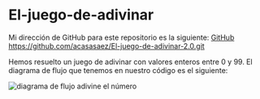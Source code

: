 # El-juego-de-adivinar

Mi dirección de GitHub para este repositorio es la siguiente: [GitHub](https://github.com/acasasaez/El-juego-de-adivinar-2.0.git)
https://github.com/acasasaez/El-juego-de-adivinar-2.0.git

Hemos resuelto un juego de adivinar con valores enteros entre 0 y 99.
El diagrama de flujo que tenemos en nuestro código es el siguiente:

![diagrama de flujo adivine el número](/acasasaez/El-juego-de-adivinar-2.0/figmafoto.png)
